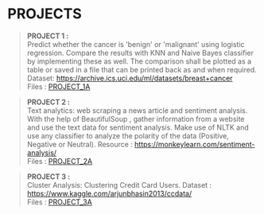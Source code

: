 # PROJECTS                                                                         

> <b>PROJECT 1 :</b><br>
Predict whether the cancer is 'benign' or 'malignant' using logistic regression. Compare the results with KNN and Naive Bayes classifier by implementing these as well. The comparison shall be plotted as a table or saved in a file that can be printed back as and when required.                                                             Dataset: https://archive.ics.uci.edu/ml/datasets/breast+cancer
<br>Files : <a href = "https://github.com/Octothrop/Delite_Internship_4NM024/tree/main/PROJECT_1">PROJECT_1A</a>

> <b>PROJECT 2 :</b><br>
Text analytics: web scraping a news article and sentiment analysis. With the help of BeautifulSoup , gather information from a website and use the text data for sentiment analysis. Make use of NLTK and use any classifier to analyze the polarity of the data (Positive, Negative or Neutral).                                   Resource : https://monkeylearn.com/sentiment-analysis/
<br>Files : <a href = "https://github.com/Octothrop/Delite_Internship_4NM024/tree/main/PROJECT_2">PROJECT_2A</a>

> <b>PROJECT 3 :</b><br>
Cluster Analysis: Clustering Credit Card Users.                                                                                                                         Dataset : https://www.kaggle.com/arjunbhasin2013/ccdata/
<br>Files : <a href = "https://github.com/Octothrop/Delite_Internship_4NM024/tree/main/PROJECT_3">PROJECT_3A</a>
